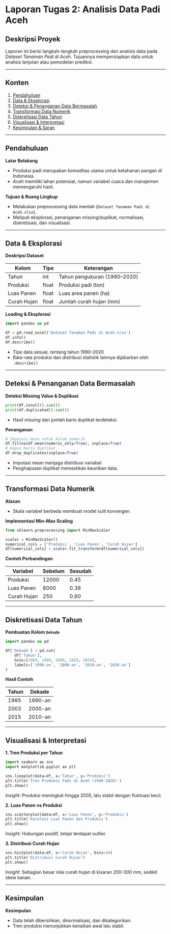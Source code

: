 # Laporan Tugas 2: Analisis Data Padi Aceh

## Deskripsi Proyek

Laporan ini berisi langkah-langkah preprocessing dan analisis data pada *Dataset Tanaman Padi di Aceh*. Tujuannya mempersiapkan data untuk analisis lanjutan atau pemodelan prediksi.

---

## Konten

1. [Pendahuluan](#pendahuluan)
2. [Data & Eksplorasi](#data--eksplorasi)
3. [Deteksi & Penanganan Data Bermasalah](#deteksi--penanganan-data-bermasalah)
4. [Transformasi Data Numerik](#transformasi-data-numerik)
5. [Diskretisasi Data Tahun](#diskretisasi-data-tahun)
6. [Visualisasi & Interpretasi](#visualisasi--interpretasi)
7. [Kesimpulan & Saran](#kesimpulan--saran)

---

## Pendahuluan

**Latar Belakang**

* Produksi padi merupakan komoditas utama untuk ketahanan pangan di Indonesia.
* Aceh memiliki lahan potensial, namun variabel cuaca dan manajemen memengaruhi hasil.

**Tujuan & Ruang Lingkup**

* Melakukan preprocessing data mentah (`Dataset Tanaman Padi di Aceh.xlsx`).
* Meliputi eksplorasi, penanganan missing/duplikat, normalisasi, diskretisasi, dan visualisasi.

---

## Data & Eksplorasi

**Deskripsi Dataset**

| Kolom       | Tipe  | Keterangan                   |
| ----------- | ----- | ---------------------------- |
| Tahun       | int   | Tahun pengukuran (1990–2020) |
| Produksi    | float | Produksi padi (ton)          |
| Luas Panen  | float | Luas area panen (ha)         |
| Curah Hujan | float | Jumlah curah hujan (mm)      |

**Loading & Eksplorasi**

```python
import pandas as pd

df = pd.read_excel('Dataset Tanaman Padi di Aceh.xlsx')
df.info()
df.describe()
```

* Tipe data sesuai, rentang tahun 1990–2020
* Rata-rata produksi dan distribusi statistik lainnya dijabarkan oleh `.describe()`

---

## Deteksi & Penanganan Data Bermasalah

**Deteksi Missing Value & Duplikasi**

```python
print(df.isnull().sum())
print(df.duplicated().sum())
```

* Hasil *missing* dan jumlah baris duplikat terdeteksi.

**Penanganan**

```python
# Imputasi mean untuk kolom numerik
df.fillna(df.mean(numeric_only=True), inplace=True)
# Hapus baris duplikat
df.drop_duplicates(inplace=True)
```

* Imputasi mean menjaga distribusi variabel.
* Penghapusan duplikat memastikan keunikan data.

---

## Transformasi Data Numerik

**Alasan**

* Skala variabel berbeda membuat model sulit konvergen.

**Implementasi Min–Max Scaling**

```python
from sklearn.preprocessing import MinMaxScaler

scaler = MinMaxScaler()
numerical_cols = ['Produksi', 'Luas Panen', 'Curah Hujan']
df[numerical_cols] = scaler.fit_transform(df[numerical_cols])
```

**Contoh Perbandingan**

| Variabel    | Sebelum | Sesudah |
| ----------- | ------- | ------- |
| Produksi    | 12000   | 0.45    |
| Luas Panen  | 8000    | 0.38    |
| Curah Hujan | 250     | 0.60    |

---

## Diskretisasi Data Tahun

**Pembuatan Kolom `Dekade`**

```python
import pandas as pd

df['Dekade'] = pd.cut(
    df['Tahun'],
    bins=[1989, 1999, 2009, 2019, 2029],
    labels=['1990-an', '2000-an', '2010-an', '2020-an']
)
```

**Hasil Contoh**

| Tahun | Dekade  |
| ----- | ------- |
| 1995  | 1990-an |
| 2003  | 2000-an |
| 2015  | 2010-an |

---

## Visualisasi & Interpretasi

**1. Tren Produksi per Tahun**

```python
import seaborn as sns
import matplotlib.pyplot as plt

sns.lineplot(data=df, x='Tahun', y='Produksi')
plt.title('Tren Produksi Padi di Aceh (1990-2020)')
plt.show()
```

*Insight*: Produksi meningkat hingga 2005, lalu stabil dengan fluktuasi kecil.

**2. Luas Panen vs Produksi**

```python
sns.scatterplot(data=df, x='Luas Panen', y='Produksi')
plt.title('Korelasi Luas Panen dan Produksi')
plt.show()
```

*Insight*: Hubungan positif, tetapi terdapat outlier.

**3. Distribusi Curah Hujan**

```python
sns.histplot(data=df, x='Curah Hujan', bins=10)
plt.title('Distribusi Curah Hujan')
plt.show()
```

*Insight*: Sebagian besar nilai curah hujan di kisaran 200–300 mm, sedikit skew kanan.

---

## Kesimpulan

**Kesimpulan**

* Data telah dibersihkan, dinormalisasi, dan dikategorikan.
* Tren produksi menunjukkan kenaikan awal lalu stabil.

